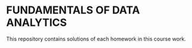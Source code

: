 # FUNDAMENTALS OF DATA ANALYTICS 
This repository contains solutions of each homework in this course work.